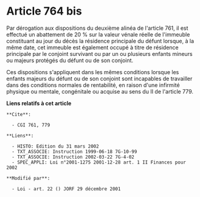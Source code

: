 # Article 764 bis

Par dérogation aux dispositions du deuxième alinéa de l'article 761, il est effectué un abattement de 20 % sur la valeur
vénale réelle de l'immeuble constituant au jour du décès la résidence principale du défunt lorsque, à la même date, cet
immeuble est également occupé à titre de résidence principale par le conjoint survivant ou par un ou plusieurs enfants
mineurs ou majeurs protégés du défunt ou de son conjoint.

Ces dispositions s'appliquent dans les mêmes conditions lorsque les enfants majeurs du défunt ou de son conjoint sont
incapables de travailler dans des conditions normales de rentabilité, en raison d'une infirmité physique ou mentale,
congénitale ou acquise au sens du II de l'article 779.

**Liens relatifs à cet article**

	**Cite**:

	  - CGI 761, 779

	**Liens**:

	  - HISTO: Edition du 31 mars 2002
	  - TXT_ASSOCIE: Instruction 1999-06-18 7G-10-99
	  - TXT_ASSOCIE: Instruction 2002-03-22 7G-4-02
	  - SPEC_APPLI: Loi n°2001-1275 2001-12-28 art. 1 II Finances pour 2002

	**Modifié par**:

	  - Loi - art. 22 () JORF 29 décembre 2001

